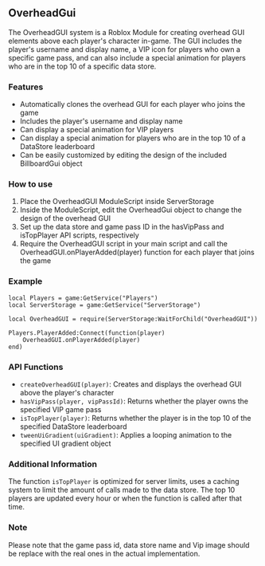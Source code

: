 ## OverheadGui
The OverheadGUI system is a Roblox Module for creating overhead GUI elements above each player's character in-game. The GUI includes the player's username and display name, a VIP icon for players who own a specific game pass, and can also include a special animation for players who are in the top 10 of a specific data store.

### Features
* Automatically clones the overhead GUI for each player who joins the game
* Includes the player's username and display name
* Can display a special animation for VIP players
* Can display a special animation for players who are in the top 10 of a DataStore leaderboard
* Can be easily customized by editing the design of the included BillboardGui object

### How to use
1. Place the OverheadGUI ModuleScript inside ServerStorage
2. Inside the ModuleScript, edit the OverheadGui object to change the design of the overhead GUI
3. Set up the data store and game pass ID in the hasVipPass and isTopPlayer API scripts, respectively
4. Require the OverheadGUI script in your main script and call the OverheadGUI.onPlayerAdded(player) function for each player that joins the game

### Example
~~~
local Players = game:GetService("Players")
local ServerStorage = game:GetService("ServerStorage")

local OverheadGUI = require(ServerStorage:WaitForChild("OverheadGUI"))

Players.PlayerAdded:Connect(function(player)
	OverheadGUI.onPlayerAdded(player)
end)
~~~
### API Functions
* `createOverheadGUI(player)`: Creates and displays the overhead GUI above the player's character
* `hasVipPass(player, vipPassId)`: Returns whether the player owns the specified VIP game pass
* `isTopPlayer(player)`: Returns whether the player is in the top 10 of the specified DataStore leaderboard
* `tweenUiGradient(uiGradient)`: Applies a looping animation to the specified UI gradient object

### Additional Information
The function `isTopPlayer` is optimized for server limits, uses a caching system to limit the amount of calls made to the data store. The top 10 players are updated every hour or when the function is called after that time.

### Note
Please note that the game pass id, data store name and Vip image should be replace with the real ones in the actual implementation.
